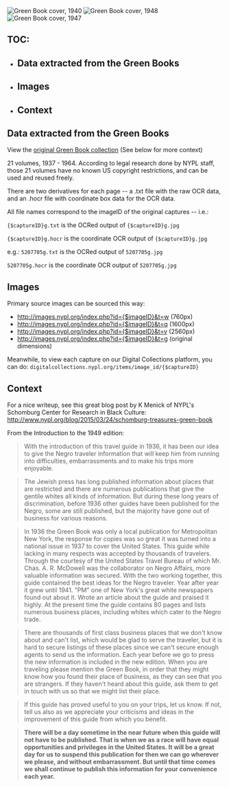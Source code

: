 <img src="http://images.nypl.org/index.php?id=5206347&t=r" alt="Green Book cover, 1940" />
<img src="http://images.nypl.org/index.php?id=5207997&t=r" alt="Green Book cover, 1948" />
<img src="http://images.nypl.org/index.php?id=5207618&t=r" alt="Green Book cover, 1947" />

## TOC:
- ## Data extracted from the Green Books
- ## Images
- ## Context

## Data extracted from the Green Books
View the [original Green Book collection](http://digitalcollections.nypl.org/collections/the-green-book#/?tab=about&amp;scroll=0) (See below for more context)

21 volumes, 1937 - 1964. According to legal research done by NYPL staff, those 21 volumes have no known US copyright restrictions, and can be used and reused freely.

There are two derivatives for each page -- a .txt file with the raw OCR data, and an .hocr file with coordinate box data for the OCR data. 

All file names correspond to the imageID of the original captures -- i.e.:

`{$captureID}g.txt` is the OCRed output of `{$captureID}g.jpg`

`{$captureID}g.hocr` is the coordinate OCR output of `{$captureID}g.jpg`

e.g.:
`5207705g.txt` is the OCRed output of `5207705g.jpg`

`5207705g.hocr` is the coordinate OCR output of `5207705g.jpg`

## Images
Primary source images can be sourced this way:

- http://images.nypl.org/index.php?id={$imageID}&t=w (760px)
- http://images.nypl.org/index.php?id={$imageID}&t=q (1600px)
- http://images.nypl.org/index.php?id={$imageID}&t=v (2560px)
- http://images.nypl.org/index.php?id={$imageID}&t=g (original dimensions)

Meanwhile, to view each capture on our Digital Collections platform, you can do: 
`digitalcollections.nypl.org/items/image_id/{$captureID}`

## Context

For a nice writeup, see this great blog post by K Menick of NYPL's Schomburg Center for Research in Black Culture:
http://www.nypl.org/blog/2015/03/24/schomburg-treasures-green-book

From the Introduction to the 1949 edition: 

> With the introduction of this travel guide in 1936, it has been our idea to give the Negro traveler information that will keep him from running into difficulties, embarrassments and to make his trips more enjoyable. 

> The Jewish press has long published information about places that are restricted and there are numerous publications that give the gentile whites all kinds of information. But during these long years of discrimination, before 1936 other guides have been published for the Negro, some are still published, but the majority have gone out of business for various reasons. 

> In 1936 the Green Book was only a local publication for Metropolitan New York, the response for copies was so great it was turned into a national issue in 1937 to cover the United States. This guide while lacking in many respects was accepted by thousands of travelers. Through the courtesy of the United States Travel Bureau of which Mr. Chas. A. R. McDowell was the collaborator on Negro Affairs, more valuable information was secured. With the two working together, this guide contained the best ideas for the Negro traveler. Year after year it grew until 1941. "PM" one of New York's great white newspapers found out about it. Wrote an article about the guide and praised it highly. At the present time the guide contains 80 pages and lists numerous business places, including whites which cater to the Negro trade. 

> There are thousands of first class business places that we don't know about and can't list, which would be glad to serve the traveler, but it is hard to secure listings of these places since we can't secure enough agents to send us the information. Each year before we go to press the new information is included in the new edition. When you are traveling please mention the Green Book, in order that they might know how you found their place of business, as they can see that you are strangers. If they haven't heard about this guide, ask them to get in touch with us so that we might list their place. 

> If this guide has proved useful to you on your trips, let us know. If not, tell us also as we appreciate your criticisms and ideas in the improvement of this guide from which you benefit. 

> **There will be a day sometime in the near future when this guide will not have to be published. That is when we as a race will have equal opportunities and privileges in the United States. It will be a great day for us to suspend this publication for then we can go wherever we please, and without embarrassment. But until that time comes we shall continue to publish this information for your convenience each year.**
